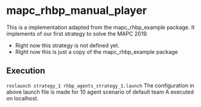 # mapc_rhbp_manual_player

This is a implementation adapted from the mapc_rhbp_example package. It implements of our first strategy to solve the MAPC 2019.
* Right now this strategy is not defined yet.
* RIght now this is just a copy of the mapc_rhbp_example package


## Execution

`roslaunch strategy_1 rhbp_agents_strategy_1.launch`
The configuration in above launch file is made for 10 agent scenario of default team A executed on localhost.
